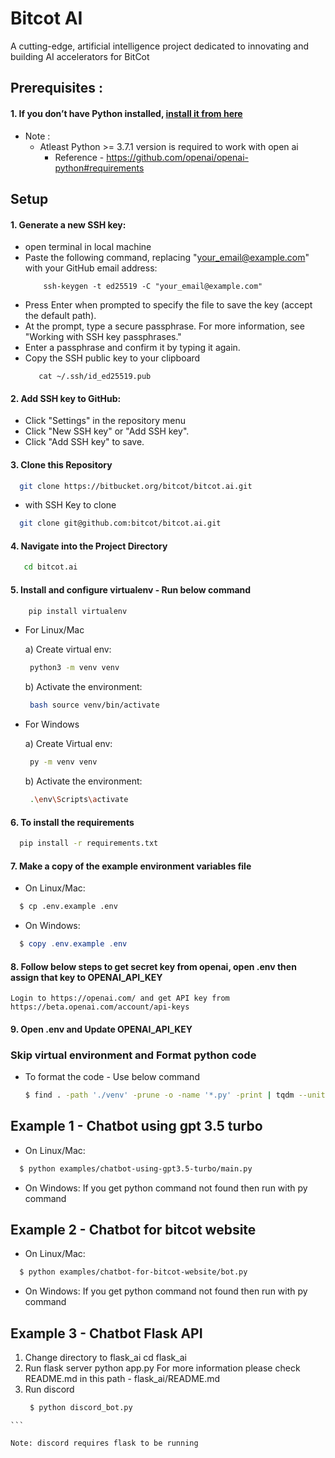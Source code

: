 # Bitcot AI
A cutting-edge, artificial intelligence project dedicated to innovating and building AI accelerators for BitCot

## Prerequisites :

#### 1. If you don’t have Python installed, [install it from here](https://www.python.org/downloads/)

- Note :
  - Atleast Python >= 3.7.1 version is required to work with open ai
    - Reference - https://github.com/openai/openai-python#requirements

## Setup

#### 1. Generate a new SSH key:
 - open terminal in local machine
 - Paste the following command, replacing "your_email@example.com" with your GitHub email address:
   ```
       ssh-keygen -t ed25519 -C "your_email@example.com"
   ```
 - Press Enter when prompted to specify the file to save the key (accept the default path).
 - At the prompt, type a secure passphrase. For more information, see "Working with SSH key passphrases."
 - Enter a passphrase and confirm it by typing it again.
 - Copy the SSH public key to your clipboard
   ```
      cat ~/.ssh/id_ed25519.pub
   ```
   
#### 2. Add SSH key to GitHub:
 - Click "Settings" in the repository menu
 - Click "New SSH key" or "Add SSH key".
 - Click "Add SSH key" to save.



#### 3. Clone this Repository

```bash
  git clone https://bitbucket.org/bitcot/bitcot.ai.git
```
- with SSH Key to clone
```bash
  git clone git@github.com:bitcot/bitcot.ai.git
``` 

#### 4. Navigate into the Project Directory

```bash
   cd bitcot.ai
```

#### 5. Install and configure virtualenv - Run below command

```bash
    pip install virtualenv
```

- For Linux/Mac

  a) Create virtual env:

  ```bash
   python3 -m venv venv
  ```

  b) Activate the environment:

  ```bash
   bash source venv/bin/activate
  ```

- For Windows

  a) Create Virtual env:

  ```bash
   py -m venv venv
  ```

  b) Activate the environment:

  ```bash
   .\env\Scripts\activate
  ```

#### 6. To install the requirements

```bash
  pip install -r requirements.txt
```

#### 7. Make a copy of the example environment variables file

- On Linux/Mac:

```bash
  $ cp .env.example .env
```

- On Windows:

```powershell
  $ copy .env.example .env
```

#### 8. Follow below steps to get secret key from openai, open .env then assign that key to OPENAI_API_KEY

    Login to https://openai.com/ and get API key from https://beta.openai.com/account/api-keys

#### 9. Open .env and Update OPENAI_API_KEY


### Skip virtual environment and Format python code

- To format the code - Use below command
  ```bash
  $ find . -path './venv' -prune -o -name '*.py' -print | tqdm --unit='file' --total=$(find . -name '*.py' -not -path './venv/*' | wc -l) | xargs -I{} autopep8 --in-place {}
  ```

## Example 1 - Chatbot using gpt 3.5 turbo

- On Linux/Mac:

```bash
  $ python examples/chatbot-using-gpt3.5-turbo/main.py
```

- On Windows:
  If you get python command not found then run with py command

## Example 2 - Chatbot for bitcot website

- On Linux/Mac:

```bash
  $ python examples/chatbot-for-bitcot-website/bot.py
```

- On Windows:
  If you get python command not found then run with py command


## Example 3 - Chatbot Flask API
  1. Change directory to flask_ai
     cd flask_ai
  2. Run flask server
     python app.py
     For more information please check README.md in this path - flask_ai/README.md
  3. Run discord 
     ```bash
      $ python discord_bot.py
    ```
    
    Note: discord requires flask to be running
